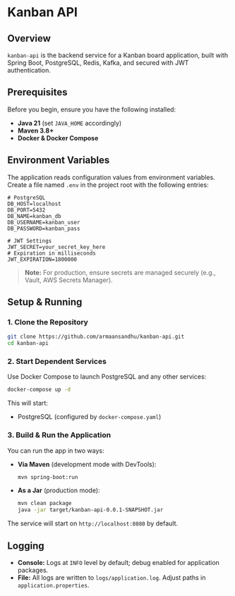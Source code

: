 # Kanban API

## Overview

`kanban-api` is the backend service for a Kanban board application, built with Spring Boot, PostgreSQL, Redis, Kafka, and secured with JWT authentication.

## Prerequisites

Before you begin, ensure you have the following installed:

- **Java 21** (set `JAVA_HOME` accordingly)
- **Maven 3.8+**
- **Docker & Docker Compose**

## Environment Variables

The application reads configuration values from environment variables. Create a file named `.env` in the project root with the following entries:

```env
# PostgreSQL
DB_HOST=localhost
DB_PORT=5432
DB_NAME=kanban_db
DB_USERNAME=kanban_user
DB_PASSWORD=kanban_pass

# JWT Settings
JWT_SECRET=your_secret_key_here
# Expiration in milliseconds
JWT_EXPIRATION=1800000
```

> **Note:** For production, ensure secrets are managed securely (e.g., Vault, AWS Secrets Manager).

## Setup & Running

### 1. Clone the Repository

```bash
git clone https://github.com/armaansandhu/kanban-api.git
cd kanban-api
```

### 2. Start Dependent Services

Use Docker Compose to launch PostgreSQL and any other services:

```bash
docker-compose up -d
```

This will start:
- PostgreSQL (configured by `docker-compose.yaml`)

### 3. Build & Run the Application

You can run the app in two ways:

- **Via Maven** (development mode with DevTools):

  ```bash
  mvn spring-boot:run
  ```

- **As a Jar** (production mode):

  ```bash
  mvn clean package
  java -jar target/kanban-api-0.0.1-SNAPSHOT.jar
  ```

The service will start on `http://localhost:8080` by default.

## Logging

- **Console:** Logs at `INFO` level by default; debug enabled for application packages.
- **File:** All logs are written to `logs/application.log`. Adjust paths in `application.properties`.
